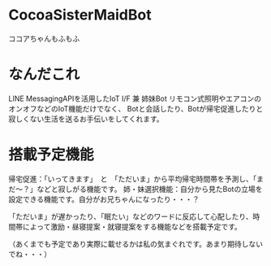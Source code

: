 # CocoaSisterMaidBot
ココアちゃんもふもふ
# なんだこれ
LINE MessagingAPIを活用したIoT I/F 兼 姉妹Bot
リモコン式照明やエアコンのオンオフなどのIoT機能だけでなく、
Botと会話したり、Botが帰宅促進したりと寂しくない生活を送るお手伝いをしてくれます。

# 搭載予定機能
帰宅促進：「いってきます」　と　「ただいま」から平均帰宅時間帯を予測し、「まだ〜？」などと寂しがる機能です。
姉・妹選択機能：自分から見たBotの立場を設定できる機能です。自分がお兄ちゃんになったり・・・？

「ただいま」が遅かったり、「眠たい」などのワードに反応して心配したり、時間帯によって激励・昼寝提案・就寝提案をする機能などを搭載予定です。

（あくまでも予定であり実際に載せるかは私の気まぐれです。あまり期待しないでね・・・）
